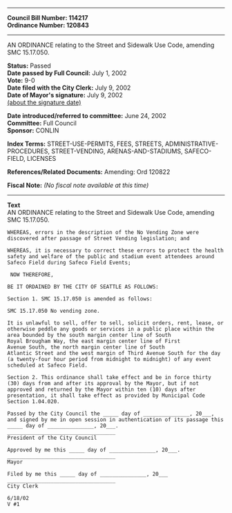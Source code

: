 * * * * *  
  
**Council Bill Number: [](#h0)[](#h2)114217**   
**Ordinance Number: 120843**  
  
* * * * *  
  
AN ORDINANCE relating to the Street and Sidewalk Use Code, amending SMC 15.17.050.  
  
**Status:** Passed   
**Date passed by Full Council:** July 1, 2002   
**Vote:** 9-0   
**Date filed with the City Clerk:** July 9, 2002   
**Date of Mayor's signature:** July 9, 2002   
[(about the signature date)](/~public/approvaldate.htm)   
  
  
**Date introduced/referred to committee:** June 24, 2002   
**Committee:** Full Council   
**Sponsor:** CONLIN   
  
**Index Terms:** STREET-USE-PERMITS, FEES, STREETS, ADMINISTRATIVE-PROCEDURES, STREET-VENDING, ARENAS-AND-STADIUMS, SAFECO-FIELD, LICENSES  
  
**References/Related Documents:** Amending: Ord 120822  
  
**Fiscal Note:** *(No fiscal note available at this time)*  
  
* * * * *  
  
**Text**  
    AN ORDINANCE relating to the Street and Sidewalk Use Code, amending  
    SMC 15.17.050.  
  
    WHEREAS, errors in the description of the No Vending Zone were  
    discovered after passage of Street Vending legislation; and  
  
    WHEREAS, it is necessary to correct these errors to protect the health  
    safety and welfare of the public and stadium event attendees around  
    Safeco Field during Safeco Field Events;  
  
     NOW THEREFORE,  
  
    BE IT ORDAINED BY THE CITY OF SEATTLE AS FOLLOWS:  
  
    Section 1. SMC 15.17.050 is amended as follows:  
  
    SMC 15.17.050 No vending zone.  
  
    It is unlawful to sell, offer to sell, solicit orders, rent, lease, or  
    otherwise peddle any goods or services in a public place within the  
    area bounded by the south margin center line of South  
    Royal Brougham Way, the east margin center line of First  
    Avenue South, the north margin center line of South  
    Atlantic Street and the west margin of Third Avenue South for the day  
    (a twenty-four hour period from midnight to midnight) of any event  
    scheduled at Safeco Field.  
  
    Section 2. This ordinance shall take effect and be in force thirty  
    (30) days from and after its approval by the Mayor, but if not  
    approved and returned by the Mayor within ten (10) days after  
    presentation, it shall take effect as provided by Municipal Code  
    Section 1.04.020.  
  
    Passed by the City Council the _____ day of _______________, 20___,  
    and signed by me in open session in authentication of its passage this  
    _____ day of _______________, 20___.  
    ___________________________________  
    President of the City Council  
  
    Approved by me this _____ day of _______________, 20___.  
    ___________________________________  
    Mayor  
  
    Filed by me this _____ day of _______________, 20___  
    ___________________________________  
    City Clerk  
  
    6/18/02  
    V #1  
